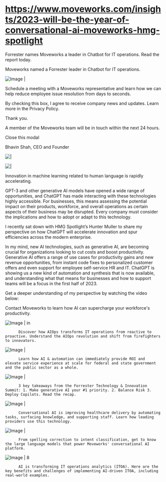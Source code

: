 # https://www.moveworks.com/insights/2023-will-be-the-year-of-conversational-ai-moveworks-hmg-spotlight

Forrester names Moveworks a leader in Chatbot for IT operations. Read the report today.

Moveworks named a Forrester leader in Chatbot for IT operations. 

![Image | ](https://www.moveworks.com/hubfs/img/site/qr-demo.png)

Schedule a meeting with a Moveworks representative and learn how we can help reduce employee issue resolution from days to seconds.

By checking this box, I agree to receive company news and updates. Learn more in the Privacy Policy.

Thank you.

A member of the Moveworks team will be in touch within the next 24 hours.



  Close this modal
  



Bhavin Shah, CEO and Founder


![ | ](https://www.moveworks.com/hubfs/MW_HMG.png)

![ | ](https://www.moveworks.com/hubfs/MW_HMG.png)

Innovation in machine learning related to human language is rapidly accelerating. 

GPT-3 and other generative AI models have opened a wide range of opportunities, and ChatGPT has made interacting with these technologies highly accessible. For businesses, this means assessing the potential impact on their products, workforce, and overall operations as certain aspects of their business may be disrupted. Every company must consider the implications and how to adopt or adapt to this technology.

I recently sat down with HMG Spotlight’s Hunter Muller to share my perspective on how ChatGPT will accelerate innovation and spur efficiencies across the modern enterprise. 

In my mind, new AI technologies, such as generative AI, are becoming crucial for organizations looking to cut costs and boost productivity. Generative AI offers a range of use cases for productivity gains and new revenue opportunities, from instant code fixes to personalized customer offers and even support for employee self-service HR and IT. ChatGPT is showing us a new kind of automation and synthesis that is now available, and understanding what that means for businesses and how to support teams will be a focus in the first half of 2023.

Get a deeper understanding of my perspective by watching the video below:

Contact  Moveworks to learn how AI can supercharge your workforce's productivity.

![Image | in](https://www.moveworks.com/hs-fs/hubfs/AIOps-featured-image.png?length=50&name=AIOps-featured-image.png)


          Discover how AIOps transforms IT operations from reactive to proactive. Understand the AIOps revolution and shift from firefighters to innovators.
        

![Image | ](https://www.moveworks.com/hs-fs/hubfs/Public-Sector-Convo-AI.png?length=50&name=Public-Sector-Convo-AI.png)


          Learn how AI & automation can immediately provide ROI and elevate service experience at scale for federal and state government and the public sector as a whole.
        

![Image | ](https://www.moveworks.com/hs-fs/hubfs/Forrester%20T%26I%20%281%29.png?length=50&name=Forrester%20T&I%20%281%29.png)


          3 key takeaways from the Forrester Technology & Innovation Summit: 1. Make generative AI your #1 priority. 2. Balance Risk 3. Deploy Copilots. Read the recap.
        

![Image | ](https://www.moveworks.com/hs-fs/hubfs/healthcare-test.png?length=50&name=healthcare-test.png)


          Conversational AI is improving healthcare delivery by automating tasks, surfacing knowledge, and supporting staff. Learn how leading providers use this technology.
        

![Image | ](https://www.moveworks.com/hs-fs/hubfs/Moveworks_LLM_Feature.png?length=50&name=Moveworks_LLM_Feature.png)


          From spelling correction to intent classification, get to know the large language models that power Moveworks' conversational AI platform.
        

![Image | 8](https://www.moveworks.com/hs-fs/hubfs/ITOA_feature.png?length=50&name=ITOA_feature.png)


          AI is transforming IT operations analytics (ITOA). Here are the key benefits and challenges of implementing AI-driven ITOA, including real-world examples.
        


